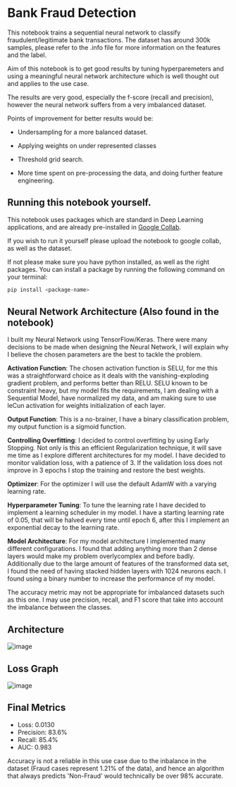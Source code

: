 # Bank Fraud Detection

This notebook trains a sequential neural network to classify fraudulent/legitimate bank transactions. The dataset has around 300k samples, please refer to the .info file for more information on the features and the label. 

Aim of this notebook is to get good results by tuning hyperparemeters and using a meaningful neural network architecture which is well thought out and applies to the use case. 

The results are very good, especially the f-score (recall and precision), however the neural network suffers from a very imbalanced dataset. 

Points of improvement for better results would be: 

- Undersampling for a more balanced dataset. 

- Applying weights on under represented classes

- Threshold grid search.

- More time spent on pre-processing the data, and doing further feature engineering. 

## Running this notebook yourself. 

This notebook uses packages which are standard in Deep Learning applications, and are already pre-installed in [Google Collab](https://colab.research.google.com/). 

If you wish to run it yourself please upload the notebook to google collab, as well as the dataset. 

If not please make sure you have python installed, as well as the right packages. You can install a package by running the following command on your terminal: 


```bash
pip install <package-name>
```

## Neural Network Architecture (Also found in the notebook)

I built my Neural Network using TensorFlow/Keras.
There were many decisions to be made when designing the Neural Network, I will explain why I believe the chosen parameters are the best to tackle the problem.

**Activation Function**: The chosen activation function is SELU, for me this was a straightforward choice as it deals with the vanishing-exploding gradient problem, and performs better than RELU. SELU known to be constraint heavy, but my model fits the requirements, I am dealing with a Sequential Model, have normalized my data, and am making sure to use leCun activation for weights initialization of each layer.

**Output Function**: This is a no-brainer, I have a binary classification problem, my output function is a sigmoid function.

**Controlling Overfitting**: I decided to control overfitting by using Early Stopping. Not only is this an efficient Regularization technique, it will save me time as I explore different architectures for my model. I have decided to monitor validation loss, with a patience of 3. If the validation loss does not improve in 3 epochs I stop the training and restore the best weights.

**Optimizer**: For the optimizer I will use the default AdamW with a varying learning rate.

**Hyperparameter Tuning**: To tune the learning rate I have decided to implement a learning scheduler in my model. I have a starting learning rate of 0.05, that will be halved every time until epoch 6, after this I implement an exponential decay to the learning rate.

**Model Architecture**: For my model architecture I implemented many different configurations. I found that adding anything more than 2 dense layers would make my problem overlycomplex and before badly. Additionally due to the large amount of features of the transformed data set, I found the need of having stacked hidden layers with 1024 neurons each. I found using a binary number to increase the performance of my model.

The accuracy metric may not be appropriate for imbalanced datasets such as this one. I may use precision, recall, and F1 score that take into account the imbalance between the classes.


## Architecture 

![image](https://user-images.githubusercontent.com/99181273/233666362-019cde32-221f-4168-9bb4-06bdb3b8651f.png)


## Loss Graph

![image](https://user-images.githubusercontent.com/99181273/233666503-78a3e3c7-d8f2-4854-899d-7d5060d53b11.png)


## Final Metrics

- Loss: 0.0130
- Precision: 83.6%
- Recall: 85.4% 
- AUC: 0.983

Accuracy is not a reliable in this use case due to the inbalance in the dataset (Fraud cases represent 1.21% of the data), and hence an algorithm that always predicts 'Non-Fraud' would technically be over 98% accurate. 

